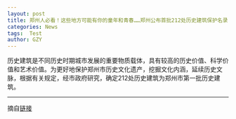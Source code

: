 ```yaml
---
layout: post
title: 郑州人必看！这些地方可能有你的童年和青春……郑州公布首批212处历史建筑保护名录
categories: News
tags:  Test
author: GZY
---
```


历史建筑是不同历史时期城市发展的重要物质载体，具有较高的历史价值、科学价值和艺术价值。为更好地保护郑州市历史文化遗产，挖掘文化内涵，延续历史文脉，根据有关规定，经市政府研究，确定212处历史建筑为郑州市第一批历史建筑。

*****

摘自[链接](https://ishare.iclient.ifeng.com/news/shareNews?fromType=vampire&aid=sub_93438769&ch=)